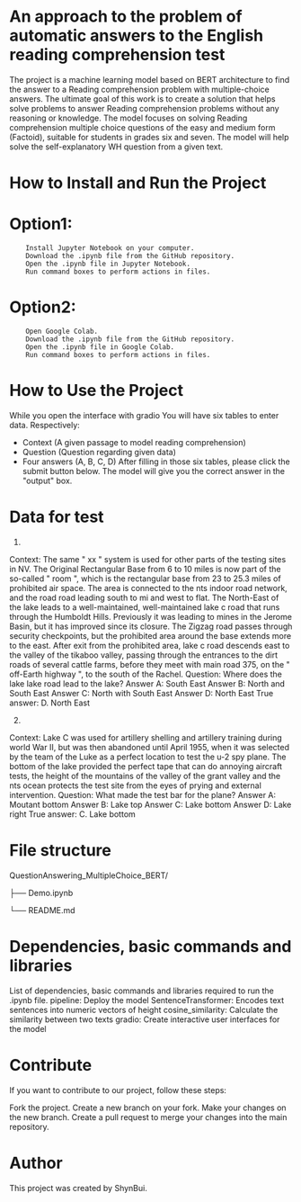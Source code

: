 # An approach to the problem of automatic answers to the English reading comprehension test
The project is a machine learning model based on BERT architecture to find the answer to a Reading comprehension problem with multiple-choice answers. The ultimate goal of this work is to create a solution that helps solve problems to answer Reading comprehension problems without any reasoning or knowledge. The model focuses on solving Reading comprehension multiple choice questions of the easy and medium form (Factoid), suitable for students in grades six and seven. The model will help solve the self-explanatory WH question from a given text.

# How to Install and Run the Project
# Option1: 
        Install Jupyter Notebook on your computer.
        Download the .ipynb file from the GitHub repository.
        Open the .ipynb file in Jupyter Notebook.
        Run command boxes to perform actions in files.
# Option2:
        Open Google Colab.
        Download the .ipynb file from the GitHub repository.
        Open the .ipynb file in Google Colab.
        Run command boxes to perform actions in files.
        
# How to Use the Project
While you open the interface with gradio
You will have six tables to enter data. Respectively: 
+ Context (A given passage to model reading comprehension)
+ Question (Question regarding given data)
+ Four answers (A, B, C, D)
After filling in those six tables, please click the submit button below.
The model will give you the correct answer in the "output" box.

# Data for test
1.
Context: The same " xx " system is used for other parts of the testing sites in NV. The Original Rectangular Base from 6 to 10 miles is now part of the so-called " room ", which is the rectangular base from 23 to 25.3 miles of prohibited air space. The area is connected to the nts indoor road network, and the road road leading south to mi and west to flat. The North-East of the lake leads to a well-maintained, well-maintained lake c road that runs through the Humboldt Hills. Previously it was leading to mines in the Jerome Basin, but it has improved since its closure. The Zigzag road passes through security checkpoints, but the prohibited area around the base extends more to the east. After exit from the prohibited area, lake c road descends east to the valley of the tikaboo valley, passing through the entrances to the dirt roads of several cattle farms, before they meet with main road 375, on the " off-Earth highway ", to the south of the Rachel.
Question: Where does the lake lake road lead to the lake?
Answer A: South East
Answer B: North and South East
Answer C: North with  South East
Answer D: North East
True answer: D. North East

2.
Context: Lake C was used for artillery shelling and artillery training during world War II, but was then abandoned until April 1955, when it was selected by the team of the Luke as a perfect location to test the u-2 spy plane. The bottom of the lake provided the perfect tape that can do annoying aircraft tests, the height of the mountains of the valley of the grant valley and the nts ocean protects the test site from the eyes of prying and external intervention.
Question: What made the test bar for the plane?
Answer A: Moutant bottom
Answer B: Lake top
Answer C: Lake bottom
Answer D: Lake right
True answer: C. Lake bottom

# File structure
QuestionAnswering_MultipleChoice_BERT/

├── Demo.ipynb

└── README.md

# Dependencies, basic commands and libraries
List of dependencies, basic commands and libraries required to run the .ipynb file.
pipeline: Deploy the model
SentenceTransformer: Encodes text sentences into numeric vectors of height
cosine_similarity: Calculate the similarity between two texts
gradio: Create interactive user interfaces for the model

# Contribute
If you want to contribute to our project, follow these steps:

Fork the project.
Create a new branch on your fork.
Make your changes on the new branch.
Create a pull request to merge your changes into the main repository.

# Author 
This project was created by ShynBui.
